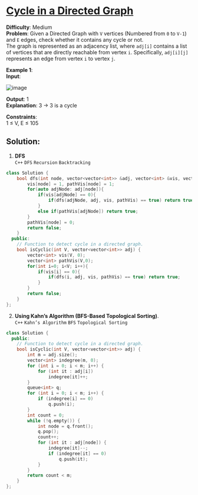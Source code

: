 # [Cycle in a Directed Graph](https://www.geeksforgeeks.org/problems/detect-cycle-in-a-directed-graph/1?utm_source=youtube&utm_medium=collab_striver_ytdescription&utm_campaign=detect-cycle-in-a-directed-graph)
**Difficulty**: Medium  
**Problem**:
Given a Directed Graph with `V` vertices (Numbered from `0` to `V-1`) and `E` edges, check whether it contains any cycle or not.  
The graph is represented as an adjacency list, where `adj[i]` contains a list of vertices that are directly reachable from vertex `i`. Specifically, `adj[i][j]` represents an edge from vertex `i` to vertex `j`.  

**Example 1**:  
**Input**:  

![image](https://github.com/user-attachments/assets/f91f6b6a-00f4-4473-99c5-cf70dbf3127d)  

**Output**: 1  
**Explanation**: 3 -> 3 is a cycle  

**Constraints**:  
1 ≤ V, E ≤ 105  

## Solution: 

1. **DFS**  
   `C++` `DFS` `Recursion` `Backtracking`  

```cpp
class Solution {
    bool dfs(int node, vector<vector<int>> &adj, vector<int> &vis, vector<int> &pathVis){
        vis[node] = 1, pathVis[node] = 1;
        for(auto adjNode: adj[node]){
            if(vis[adjNode] == 0){
                if(dfs(adjNode, adj, vis, pathVis) == true) return true;
            }
            else if(pathVis[adjNode]) return true;
        }
        pathVis[node] = 0;
        return false;
    }
  public:
    // Function to detect cycle in a directed graph.
    bool isCyclic(int V, vector<vector<int>> adj) {
        vector<int> vis(V, 0);
        vector<int> pathVis(V,0);
        for(int i=0; i<V; i++){
            if(vis[i] == 0){
                if(dfs(i, adj, vis, pathVis) == true) return true;
            }
        }
        return false;
    }
};
```


2. **Using Kahn’s Algorithm (BFS-Based Topological Sorting)**.  
   `C++` `Kahn’s Algorithm` `BFS` `Topological Sorting`  
```cpp
class Solution {
  public:
    // Function to detect cycle in a directed graph.
    bool isCyclic(int V, vector<vector<int>> adj) {
        int m = adj.size();
        vector<int> indegree(m, 0);
        for (int i = 0; i < m; i++) {
            for (int it : adj[i]) 
                indegree[it]++;
        }
        queue<int> q;
        for (int i = 0; i < m; i++) {
            if (indegree[i] == 0) 
                q.push(i);
        }
        int count = 0;
        while (!q.empty()) {
            int node = q.front();
            q.pop();
            count++;
            for (int it : adj[node]) {
                indegree[it]--;
                if (indegree[it] == 0) 
                    q.push(it);
            }
        }
        return count < m;
    }
};
```
